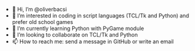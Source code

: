 - 👋 Hi, I’m @oliverbacsi
- 👀 I’m interested in coding in script languages (TCL/Tk and Python) and prefer old school games
- 🌱 I’m currently learning Python with PyGame module
- 💞️ I’m looking to collaborate on TCL/Tk and Python
- 📫 How to reach me: send a message in GitHub or write an email

<!---
oliverbacsi/oliverbacsi is a ✨ special ✨ repository because its `README.md` (this file) appears on your GitHub profile.
You can click the Preview link to take a look at your changes.
--->
